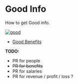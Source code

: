 # Good Info
How to get Good info.

[![good](http://builtbygood.co/img/logo.png)](http://builtbygood.co)

* [Good Benefits](https://github.com/builtbygood/good-guides/blob/master/info/good-benefits.md)

**TODO:**
* PR for people
* ~~PR for benefits~~
* PR for salaries
* PR for revenue / profit / loss ?
